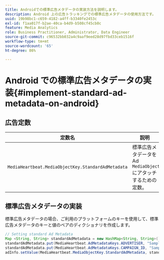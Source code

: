 ```yaml
---
title: Androidでの標準広告メタデータの実装方法を説明します。
description: Android 上の広告トラッキングでの標準広告メタデータの使用方法です。
uuid: 19b98bc1-c659-4182-a4ff-b3340fe2453c
exl-id: f1aa017f-b2ae-40ca-b4d9-b508cf45cb0c
feature: Media Analytics
role: Business Practitioner, Administrator, Data Engineer
source-git-commit: c96532bb032a4c9aaf9eed28d97fbd33ceb1516f
workflow-type: tm+mt
source-wordcount: '65'
ht-degree: 86%

---
```


# Android での標準広告メタデータの実装{#implement-standard-ad-metadata-on-android}

## 広告定数

| 定数名 | 説明   |
|---|---|
| `MediaHeartbeat.MediaObjectKey.StandardAdMetadata` | 標準広告メタデータを Ad `MediaObject` にアタッチするための定数。 |

## 標準広告メタデータの実装

標準広告メタデータの場合、ご利用のプラットフォームのキーを使用して、標準広告メタデータのキーと値のペアのディクショナリを作成します。

```java
// Setting standard Ad Metadata 
Map <String, String> standardAdMetadata = new HashMap<String, String>(); 
standardAdMetadata.put(MediaHeartbeat.AdMetadataKeys.ADVERTISER, "Sample Advertiser"); 
standardAdMetadata.put(MediaHeartbeat.AdMetadataKeys.CAMPAIGN_ID, "Sample Campaign"); 
adInfo.setValue(MediaHeartbeat.MediaObjectKey.StandardAdMetadata, standardAdMetadata); 
```
